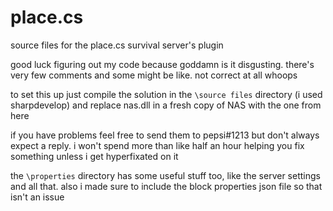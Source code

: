 # place.cs
source files for the place.cs survival server's plugin

good luck figuring out my code because goddamn is it disgusting. there's very few comments and some might be like. not correct at all whoops

to set this up just compile the solution in the `\source files` directory (i used sharpdevelop) and replace nas.dll in a fresh copy of NAS with the one from here

if you have problems feel free to send them to pepsi#1213 but don't always expect a reply. i won't spend more than like half an hour helping you fix something unless i get hyperfixated on it

the `\properties` directory has some useful stuff too, like the server settings and all that. also i made sure to include the block properties json file so that isn't an issue

